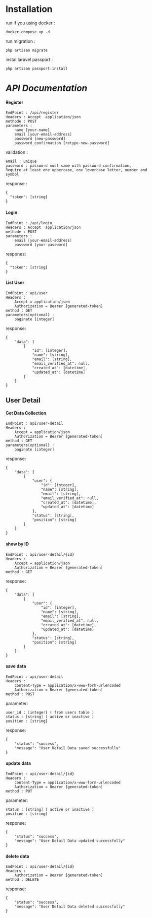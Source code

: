 # Installation
run if you using docker :
```
docker-compose up -d
```
run migration :
```
php artisan migrate
```
instal laravel passport :
```
php artisan passport:install
```
# _API Documentation_

#### Register
```
EndPoint : /api/register
Headers : Accept  application/json
methode : POST
parameters :
    name [your-name]
    email [your-email-address]
    password [new-password]
    password_confirmation [retype-new-password]
```
validation :
```
email : unique
password : password must same with password confirmation,
Require at least one uppercase, one lowercase letter, number and symbol
```
response : 
```
{
  "token": [string]
}
```
#### Login
```
EndPoint : /api/login
Headers : Accept  application/json
methode : POST
parameters :
    email [your-email-address]
    password [your-password]
```
respones:
```
{
  "token": [string]
}
```
#### List User
```
EndPoint : api/user
Headers : 
    Accept = application/json
    Authorization = Bearer [generated-token]
method : GET
parameters(optional) :  
    paginate [integer]
```
response:
```
{
	"data": [
		{
			"id": [integer],
			"name": [string],
			"email": [string],
			"email_verified_at": null,
			"created_at": [datetime],
			"updated_at": [datetime]
		}
	]
}
``` 


## User Detail

#### Get Data Collection
```
EndPoint : api/user-detail
Headers : 
    Accept = application/json
    Authorization = Bearer [generated-token]
method : GET
parameters(optional) :  
    paginate [integer]
```
response:
```
{
	"data": [
		{
			"user": {
				"id": [integer],
				"name": [string],
				"email": [string],
				"email_verified_at": null,
				"created_at": [datetime],
				"updated_at": [datetime]
			},
			"status": [string],
			"position": [string]
		}
	]
}
```

#### show by ID

```
EndPoint : api/user-detail/{id}
Headers : 
    Accept = application/json
    Authorization = Bearer [generated-token]
method : GET
```
response:
```
{
	"data": [
		{
			"user": {
				"id": [integer],
				"name": [string],
				"email": [string],
				"email_verified_at": null,
				"created_at": [datetime],
				"updated_at": [datetime]
			},
			"status": [string],
			"position": [string]
		}
	]
}
```

#### save data

```
EndPoint : api/user-detail
Headers : 
    Content-Type = application/x-www-form-urlencoded
    Authorization = Bearer [generated-token]
method : POST
```
parameter:
```
user_id : [integer] ( from users table )
status : [string] ( active or inactive )
position : [string]
```
response:
```
{
	"status": "success",
	"message": "User Detail Data saved successfully"
}
```

#### update data

```
EndPoint : api/user-detail/{id}
Headers : 
    Content-Type = application/x-www-form-urlencoded
    Authorization = Bearer [generated-token]
method : PUT
```
parameter:
```
status : [string] ( active or inactive )
position : [string]
```
response:
```
{
	"status": "success",
	"message": "User Detail Data updated successfully"
}
```

#### delete data

```
EndPoint : api/user-detail/{id}
Headers : 
    Authorization = Bearer [generated-token]
method : DELETE
```
response:
```
{
	"status": "success",
	"message": "User Detail Data deleted successfully"
}
```
